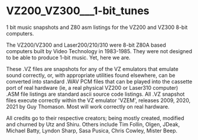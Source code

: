 # VZ200_VZ300___1-bit_tunes
1 bit music snapshots and Z80 asm listings for the VZ200 and VZ300 8-bit computers.

The VZ200/VZ300 and Laser200/210/310 were 8-bit Z80A based computers built by Video Technology in 1983-1985.
They were not designed to be able to produce 1-bit music. Yet, here we are.

These .VZ files are snapshots for any of the VZ emulators that emulate sound correctly, or, with appropriate utilities found elsewhere, can be converted into standard .WAV PCM files that can be played into the cassette port of real hardware (ie, a real physical VZ200 or Laser310 computer)
.ASM file listings are standard ascii source code listings.
All .VZ snapshot files execute correctly within the VZ emulator 'VZEM', releases 2009, 2020, 2021 by Guy Thomason.
Most will work correctly on real hardware.

All credits go to their respective creators; being mostly created, modified and churned by Utz and Shiru.
Others include Tim Follin, Olgen, JDeak, Michael Batty, Lyndon Sharp, Sasa Pusica, Chris Cowley, Mister Beep.



